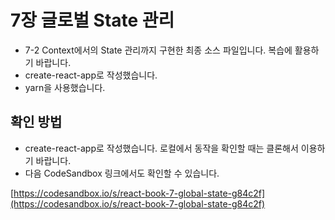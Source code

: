 
# 7장 글로벌 State 관리

- 7-2 Context에서의 State 관리까지 구현한 최종 소스 파일입니다. 복습에 활용하기 바랍니다.
- create-react-app로 작성했습니다.
- yarn을 사용했습니다.

## 확인 방법

- create-react-app로 작성했습니다. 로컬에서 동작을 확인할 때는 클론해서 이용하기 바랍니다.
- 다음 CodeSandbox 링크에서도 확인할 수 있습니다.

[https://codesandbox.io/s/react-book-7-global-state-g84c2f](https://codesandbox.io/s/react-book-7-global-state-g84c2f)
